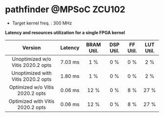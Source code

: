
pathfinder @MPSoC ZCU102
========================

* Target kernel freq. : 300 MHz

**Latency and resources utilization for a single FPGA kernel**
  

|Version|Latency|BRAM Util.|DSP Util.|FF Util.|LUT Util.|
| :---: | :---: | :---: | :---: | :---: | :---: |
|Unoptimized w/o Vitis 2020.2 opts|7.03 ms|1 %|0 %|0 %|2 %|
|Unoptimized with Vitis 2020.2 opts|1.80 ms|1 %|0 %|0 %|2 %|
|Optimized w/o Vitis 2020.2 opts|0.06 ms|12 %|0 %|8 %|27 %|
|Optimized with Vitis 2020.2 opts|0.06 ms|12 %|0 %|8 %|27 %|
